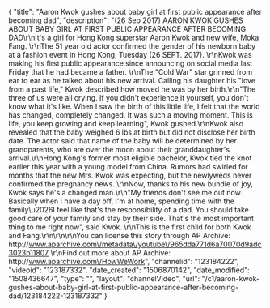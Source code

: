 {
    "title": "Aaron Kwok gushes about baby girl at first public appearance after becoming dad",
    "description": "(26 Sep 2017) AARON KWOK GUSHES ABOUT BABY GIRL AT FIRST PUBLIC APPEARANCE AFTER BECOMING DAD\r\nIt's a girl for Hong Kong superstar Aaron Kwok and new wife, Moka Fang. \r\nThe 51 year old actor confirmed the gender of his newborn baby at a fashion event in Hong Kong, Tuesday (26 SEPT. 2017). \r\nKwok was making his first public appearance since announcing on social media last Friday that he had became a father.  \r\nThe \"Cold War\" star grinned from ear to ear as he talked about his new arrival. Calling his daughter his \"love from a past life,\" Kwok described how moved he was by her birth.\r\n\"The three of us were all crying.  If you didn't experience it yourself, you don't know what it's like.  When I saw the birth of this little life, I felt that the world has changed, completely changed.  It was such a moving moment.  This is life, you keep growing and keep learning\", Kwok gushed.\r\nKwok also revealed that the baby weighed 6 lbs at birth but did not disclose her birth date.  The actor said that name of the baby will be determined by her grandparents, who are over the moon about their granddaughter's arrival.\r\nHong Kong's former most eligible bachelor, Kwok tied the knot earlier this year with a young model from China.  Rumors had swirled for months that the new Mrs. Kwok was expecting, but the newlyweds never confirmed the pregnancy news.  \r\nNow, thanks to his new bundle of joy, Kwok says he's a changed man.\r\n\"My friends don't see me out now.   Basically when I have a day off, I'm at home, spending time with the family\u2026I feel like that's the responsibility of a dad.  You should take good care of your family and stay by their side.  That's the most important thing to me right now\", said Kwok.  \r\nThis is the first child for both Kwok and Fang.\r\n\r\n\r\nYou can license this story through AP Archive: http:\/\/www.aparchive.com\/metadata\/youtube\/965dda771d6a70070d9adc3023b11807 \r\nFind out more about AP Archive: http:\/\/www.aparchive.com\/HowWeWork",
    "channelid": "123184222",
    "videoid": "123187332",
    "date_created": "1506870142",
    "date_modified": "1508436647",
    "type": "",
    "layout": "channelVideo",
    "url": "\/c1\/aaron-kwok-gushes-about-baby-girl-at-first-public-appearance-after-becoming-dad\/123184222-123187332"
}